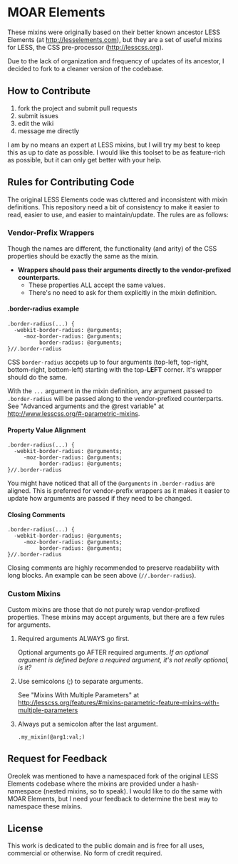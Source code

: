 # MOAR Elements

These mixins were originally based on their better known ancestor LESS Elements (at <http://lesselements.com>), but they are
a set of useful mixins for LESS, the CSS pre-processor (<http://lesscss.org>).

Due to the lack of organization and frequency of updates of its ancestor, I decided to fork to a cleaner version of the codebase.


## How to Contribute

1. fork the project and submit pull requests
2. submit issues
3. edit the wiki
4. message me directly

I am by no means an expert at LESS mixins, but I will try my best to keep this as up to date as possible. I would like this toolset to be as feature-rich as possible, but it can only get better with your help.


## Rules for Contributing Code
The original LESS Elements code was cluttered and inconsistent with mixin definitions.  This repository need a bit of consistency
to make it easier to read, easier to use, and easier to maintain/update. The rules are as follows:


### Vendor-Prefix Wrappers
Though the names are different, the functionality (and arity) of the CSS properties should be exactly the same as the mixin.

* **Wrappers should pass their arguments directly to the vendor-prefixed counterparts.**
  * These properties ALL accept the same values.
  * There's no need to ask for them explicitly in the mixin definition.


#### .border-radius example
```
.border-radius(...) {
  -webkit-border-radius: @arguments;
     -moz-border-radius: @arguments;
          border-radius: @arguments;
}//.border-radius
```

CSS `border-radius` accpets up to four arguments (top-left, top-right, bottom-right, bottom-left) starting with the top-**LEFT** corner.  It's wrapper should do the same.  

With the `...` argument in the mixin definition, any argument passed to `.border-radius` will be passed along to the vendor-prefixed counterparts. See "Advanced arguments and the @rest variable" at <http://www.lesscss.org/#-parametric-mixins>.


#### Property Value Alignment
```
.border-radius(...) {
  -webkit-border-radius: @arguments;
     -moz-border-radius: @arguments;
          border-radius: @arguments;
}//.border-radius
```
You might have noticed that all of the `@arguments` in `.border-radius` are aligned.  This is preferred for vendor-prefix wrappers as it makes it easier to update how arguments are passed if they need to be changed.


#### Closing Comments
```
.border-radius(...) {
  -webkit-border-radius: @arguments;
     -moz-border-radius: @arguments;
          border-radius: @arguments;
}//.border-radius
```
Closing comments are highly recommended to preserve readability with long blocks. An example can be seen above (`//.border-radius`).


### Custom Mixins
Custom mixins are those that do not purely wrap vendor-prefixed properties.  These mixins may accept arguments, but there are a few rules
for arguments.

1. Required arguments ALWAYS go first.
	
	Optional arguments go AFTER required arguments.  *If an optional argument is defined before a required argument, it's not really optional, is it?*
	
2. Use semicolons (;) to separate arguments. 
	
	See "Mixins With Multiple Parameters" at <http://lesscss.org/features/#mixins-parametric-feature-mixins-with-multiple-parameters>
	
3. Always put a semicolon after the last argument.

	`.my_mixin(@arg1:val;)`


## Request for Feedback
Oreolek was mentioned to have a namespaced fork of the original LESS Elements codebase where the mixins are provided under a hash-namespace (nested mixins, so to speak). I would like to do the same with MOAR Elements, but I need your feedback to determine the best way to namespace these mixins.


## License
This work is dedicated to the public domain and is free for all uses, commercial or otherwise. No form of credit required.
